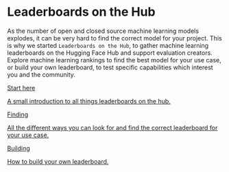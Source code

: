 # Leaderboards on the Hub

As the number of open and closed source machine learning models explodes, it can be very hard to find the correct model for your project. 
This is why we started `Leaderboards on the Hub`, to gather machine learning leaderboards on the Hugging Face Hub and support evaluation creators. 
Explore machine learning rankings to find the best model for your use case, or build your own leaderboard, to test specific capabilities which interest you and the community.

<div class="mt-10">
  <div class="w-full flex flex-col space-y-4 md:space-y-0 md:grid md:grid-cols-3 md:gap-5">
    <a class="!no-underline border dark:border-gray-700 p-5 rounded-full shadow hover:shadow-lg" href="./leaderboards/intro">
      <div class="w-full text-center bg-gradient-to-br from-green-400 to-green-500 rounded-full py-1.5 font-semibold mb-5 text-white text-lg leading-relaxed">Start here</div>
      <p class="text-gray-700">A small introduction to all things leaderboards on the hub.</p>
    </a>
    <a class="!no-underline border dark:border-gray-700 p-5 rounded-full shadow hover:shadow-lg" href="./leaderboards/finding_page">
      <div class="w-full text-center bg-gradient-to-br from-orange-400 to-orange-500 rounded-full py-1.5 font-semibold mb-5 text-white text-lg leading-relaxed">Finding</div>
      <p class="text-gray-700">All the different ways you can look for and find the correct leaderboard for your use case.</p>
    </a>
    <a class="!no-underline border dark:border-gray-700 p-5 rounded-full shadow hover:shadow-lg" href="./leaderboards/building_page">
      <div class="w-full text-center bg-gradient-to-br from-purple-400 to-purple-500 rounded-full py-1.5 font-semibold mb-5 text-white text-lg leading-relaxed">Building</div>
      <p class="text-gray-700">How to build your own leaderboard.</p>
    </a>
  </div>
</div>
